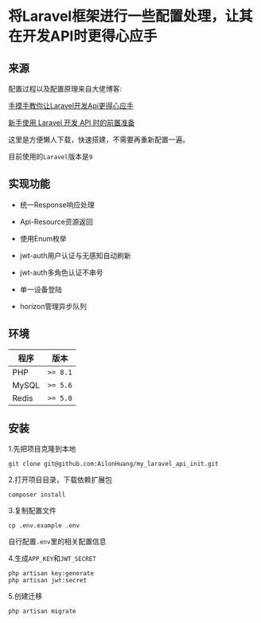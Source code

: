 # 将Laravel框架进行一些配置处理，让其在开发API时更得心应手

## 来源

配置过程以及配置原理来自大佬博客:

[手摸手教你让Laravel开发Api更得心应手](https://www.guaosi.com/2019/02/26/laravel-api-initialization-preparation/)

[新手使用 Laravel 开发 API 时的前置准备](https://learnku.com/articles/66142)

这里是方便懒人下载，快速搭建，不需要再重新配置一遍。

目前使用的`Laravel`版本是`9`

## 实现功能

- 统一Response响应处理

- Api-Resource资源返回

- 使用Enum枚举

- jwt-auth用户认证与无感知自动刷新

- jwt-auth多角色认证不串号

- 单一设备登陆

- horizon管理异步队列

## 环境

| 程序 | 版本       |
| -------- |----------|
| PHP| `>= 8.1` |
| MySQL| `>= 5.6` |
| Redis| `>= 5.0`  |

## 安装

1.先把项目克隆到本地

```
git clone git@github.com:AilonHuang/my_laravel_api_init.git
```

2.打开项目目录，下载依赖扩展包

```
composer install
```

3.复制配置文件

```
cp .env.example .env
```
自行配置`.env`里的相关配置信息

4.生成`APP_KEY`和`JWT_SECRET`
```
php artisan key:generate
php artisan jwt:secret
```

5.创建迁移
```
php artisan migrate
```
